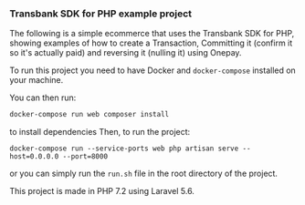 ### Transbank SDK for PHP example project

The following is a simple ecommerce that uses the Transbank SDK for PHP,
showing examples of how to create a Transaction, Committing it (confirm it so it's actually paid) and reversing it (nulling it) using Onepay.

To run this project you need to have Docker and `docker-compose` installed on your machine.

You can then run:
```bash
docker-compose run web composer install
```
to install dependencies
Then, to run the project:

```
docker-compose run --service-ports web php artisan serve --host=0.0.0.0 --port=8000
```

or you can simply run the `run.sh` file in the root directory of the project.

This project is made in PHP 7.2 using Laravel 5.6.
